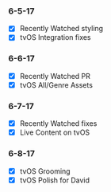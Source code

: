 ### 6-5-17
 - [x] Recently Watched styling
 - [x] tvOS Integration fixes
 
 ### 6-6-17
 - [x] Recently Watched PR
 - [x] tvOS All/Genre Assets
 
 ### 6-7-17
 - [x] Recently Watched fixes
 - [x] Live Content on tvOS
 
 ### 6-8-17
 - [x] tvOS Grooming
 - [x] tvOS Polish for David
